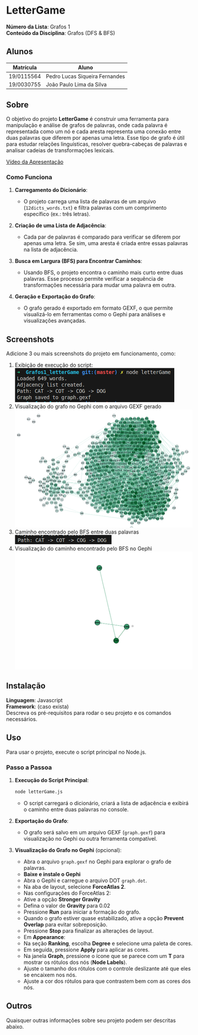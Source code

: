 # LetterGame

**Número da Lista**: Grafos 1<br>
**Conteúdo da Disciplina**: Grafos (DFS & BFS)<br>

## Alunos

| Matrícula  | Aluno                          |
| ---------- | ------------------------------ |
| 19/0115564 | Pedro Lucas Siqueira Fernandes |
| 19/0030755 | João Paulo Lima da Silva       |

## Sobre

O objetivo do projeto **LetterGame** é construir uma ferramenta para manipulação e análise de grafos de palavras, onde cada palavra é representada como um nó e cada aresta representa uma conexão entre duas palavras que diferem por apenas uma letra. Esse tipo de grafo é útil para estudar relações linguísticas, resolver quebra-cabeças de palavras e analisar cadeias de transformações lexicais.

[Vídeo da Apresentação](https://youtu.be/khWnvXpxK4c)

### Como Funciona
1. **Carregamento do Dicionário**:
   - O projeto carrega uma lista de palavras de um arquivo (`12dicts_words.txt`) e filtra palavras com um comprimento específico (ex.: três letras).
   
2. **Criação de uma Lista de Adjacência**:
   - Cada par de palavras é comparado para verificar se diferem por apenas uma letra. Se sim, uma aresta é criada entre essas palavras na lista de adjacência.

3. **Busca em Largura (BFS) para Encontrar Caminhos**:
   - Usando BFS, o projeto encontra o caminho mais curto entre duas palavras. Esse processo permite verificar a sequência de transformações necessária para mudar uma palavra em outra.

4. **Geração e Exportação do Grafo**:
   - O grafo gerado é exportado em formato GEXF, o que permite visualizá-lo em ferramentas como o Gephi para análises e visualizações avançadas.

## Screenshots

Adicione 3 ou mais screenshots do projeto em funcionamento, como:
1. Exibição de execução do script: 
![alt text](<Screenshot from 2024-11-04 09-43-12.png>)
2. Visualização do grafo no Gephi com o arquivo GEXF gerado 
![alt text](image.png)
3. Caminho encontrado pelo BFS entre duas palavras
![alt text](<Screenshot from 2024-11-04 09-43-22.png>)
4. Visualização do caminho encontrado pelo BFS no Gephi
![alt text](image-1.png)
## Instalação

**Linguagem**: Javascript<br>
**Framework**: (caso exista)<br>
Descreva os pré-requisitos para rodar o seu projeto e os comandos necessários.

## Uso

Para usar o projeto, execute o script principal no Node.js.

### Passo a Passoa
1. **Execução do Script Principal**:
   ```bash
   node letterGame.js
   ```
   - O script carregará o dicionário, criará a lista de adjacência e exibirá o caminho entre duas palavras no console.

2. **Exportação do Grafo**:
   - O grafo será salvo em um arquivo GEXF (`graph.gexf`) para visualização no Gephi ou outra ferramenta compatível.

3. **Visualização do Grafo no Gephi** (opcional):
   - Abra o arquivo `graph.gexf` no Gephi para explorar o grafo de palavras.
   - **Baixe e instale o Gephi**
   - Abra o Gephi e carregue o arquivo DOT `graph.dot`.
   - Na aba de layout, selecione **ForceAtlas 2**.
   - Nas configurações do ForceAtlas 2:
   - Ative a opção **Stronger Gravity**
   - Defina o valor de **Gravity** para 0.02
   - Pressione **Run** para iniciar a formação do grafo.
   - Quando o grafo estiver quase estabilizado, ative a opção **Prevent Overlap** para evitar sobreposição.
   - Pressione **Stop** para finalizar as alterações de layout.
   - Em **Appearance**:
   - Na seção **Ranking**, escolha **Degree** e selecione uma paleta de cores.
   - Em seguida, pressione **Apply** para aplicar as cores.
   - Na janela **Graph**, pressione o ícone que se parece com um **T** para mostrar os rótulos dos nós (**Node Labels**).
   - Ajuste o tamanho dos rótulos com o controle deslizante até que eles se encaixem nos nós.
   - Ajuste a cor dos rótulos para que contrastem bem com as cores dos nós.

## Outros

Quaisquer outras informações sobre seu projeto podem ser descritas abaixo.
